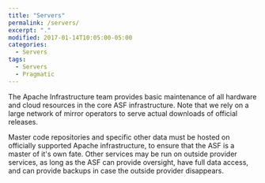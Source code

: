 ```yaml
---
title: "Servers"
permalink: /servers/
excerpt: "."
modified: 2017-01-14T10:05:00-05:00
categories:
  - Servers
tags:
  - Servers
  - Pragmatic
---
```


The Apache Infrastructure team provides basic maintenance of all hardware and cloud resources in the core ASF infrastructure. Note that we rely on a large network of mirror operators to serve actual downloads of official releases.

Master code repositories and specific other data must be hosted on officially supported Apache infrastructure, to ensure that the ASF is a master of it's own fate.  Other services may be run on outside provider services, as long as the ASF can provide oversight, have full data access, and can provide backups in case the outside provider disappears.
